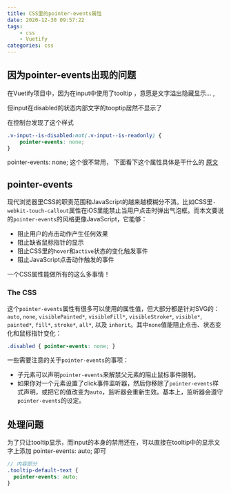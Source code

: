 ```yaml
---
title: CSS里的pointer-events属性
date: 2020-12-30 09:57:22
tags: 
	- css
	- Vuetify 
categories: css 
---
```




## 因为pointer-events出现的问题

在Vuetify项目中，因为在input中使用了tooltip ，意愿是文字溢出隐藏显示... , 

但input在disabled的状态内部文字的tooptip居然不显示了

在控制台发现了这个样式

```css
.v-input--is-disabled:not(.v-input--is-readonly) {
    pointer-events: none;
}
```

 pointer-events: none; 这个很不常用， 下面看下这个属性具体是干什么的   [原文](https://www.webhek.com/post/pointer-events.html)



## pointer-events

现代浏览器里CSS的职责范围和JavaScript的越来越模糊分不清。比如CSS里`-webkit-touch-callout`属性在iOS里能禁止当用户点击时弹出气泡框。而本文要说的`pointer-events`的风格更像JavaScript，它能够：

- 阻止用户的点击动作产生任何效果
- 阻止缺省鼠标指针的显示
- 阻止CSS里的`hover`和`active`状态的变化触发事件
- 阻止JavaScript点击动作触发的事件

一个CSS属性能做所有的这么多事情！



### The CSS

这个`pointer-events`属性有很多可以使用的属性值，但大部分都是针对SVG的：`auto`, `none`, `visiblePainted*`, `visibleFill*`, `visibleStroke*`, `visible*`, `painted*`, `fill*`, `stroke*`, `all*`, 以及 `inherit`。其中`none`值能阻止点击、状态变化和鼠标指针变化：

```css
.disabled { pointer-events: none; }
```

一些需要注意的关于`pointer-events`的事项：

- 子元素可以声明`pointer-events`来解禁父元素的阻止鼠标事件限制。
- 如果你对一个元素设置了click事件监听器，然后你移除了`pointer-events`样式声明，或把它的值改变为`auto`，监听器会重新生效。基本上，监听器会遵守`pointer-events`的设定。



## 处理问题

为了只让tooltip显示，而input的本身的禁用还在，可以直接在tooltip中的显示文字上添加 pointer-events: auto; 即可	

```scss
// 内容部分
.tooltip-default-text {
  pointer-events: auto;
}
```

